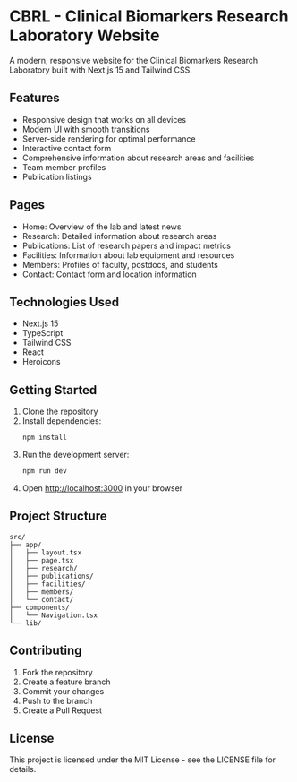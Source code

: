 # CBRL - Clinical Biomarkers Research Laboratory Website

A modern, responsive website for the Clinical Biomarkers Research Laboratory built with Next.js 15 and Tailwind CSS.

## Features

- Responsive design that works on all devices
- Modern UI with smooth transitions
- Server-side rendering for optimal performance
- Interactive contact form
- Comprehensive information about research areas and facilities
- Team member profiles
- Publication listings

## Pages

- Home: Overview of the lab and latest news
- Research: Detailed information about research areas
- Publications: List of research papers and impact metrics
- Facilities: Information about lab equipment and resources
- Members: Profiles of faculty, postdocs, and students
- Contact: Contact form and location information

## Technologies Used

- Next.js 15
- TypeScript
- Tailwind CSS
- React
- Heroicons

## Getting Started

1. Clone the repository
2. Install dependencies:
   ```bash
   npm install
   ```
3. Run the development server:
   ```bash
   npm run dev
   ```
4. Open [http://localhost:3000](http://localhost:3000) in your browser

## Project Structure

```
src/
├── app/
│   ├── layout.tsx
│   ├── page.tsx
│   ├── research/
│   ├── publications/
│   ├── facilities/
│   ├── members/
│   └── contact/
├── components/
│   └── Navigation.tsx
└── lib/
```

## Contributing

1. Fork the repository
2. Create a feature branch
3. Commit your changes
4. Push to the branch
5. Create a Pull Request

## License

This project is licensed under the MIT License - see the LICENSE file for details. 